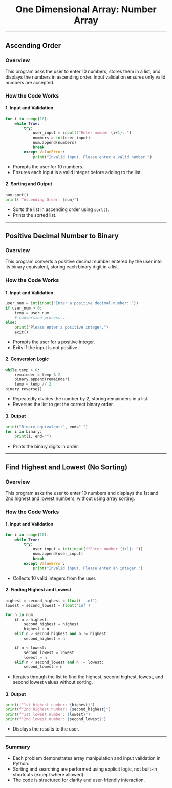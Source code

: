 <div align="center">

# One Dimensional Array: Number Array

</div>

---

## Ascending Order

### Overview

This program asks the user to enter 10 numbers, stores them in a list, and displays the numbers in ascending order. Input validation ensures only valid numbers are accepted.

### How the Code Works

#### 1. Input and Validation
```python
for i in range(10):
    while True:
        try:
            user_input = input(f"Enter number {i+1}: ")
            numbers = int(user_input)
            num.append(numbers)
            break
        except ValueError:
            print("Invalid input. Please enter a valid number.")
```
- Prompts the user for 10 numbers.
- Ensures each input is a valid integer before adding to the list.

#### 2. Sorting and Output
```python
num.sort()
print(f"Ascending Order: {num}")
```
- Sorts the list in ascending order using `sort()`.
- Prints the sorted list.

---

## Positive Decimal Number to Binary

### Overview

This program converts a positive decimal number entered by the user into its binary equivalent, storing each binary digit in a list.

### How the Code Works

#### 1. Input and Validation
```python
user_num = int(input("Enter a positive decimal number: "))
if user_num > 0:
    temp = user_num
    # conversion process...
else:
    print("Please enter a positive integer.")
    exit()
```
- Prompts the user for a positive integer.
- Exits if the input is not positive.

#### 2. Conversion Logic
```python
while temp > 0:
    remainder = temp % 2
    binary.append(remainder)
    temp = temp // 2
binary.reverse()
```
- Repeatedly divides the number by 2, storing remainders in a list.
- Reverses the list to get the correct binary order.

#### 3. Output
```python
print("Binary equivalent:", end=" ")
for i in binary:
    print(i, end="")
```
- Prints the binary digits in order.

---

## Find Highest and Lowest (No Sorting)

### Overview

This program asks the user to enter 10 numbers and displays the 1st and 2nd highest and lowest numbers, without using array sorting.

### How the Code Works

#### 1. Input and Validation
```python
for i in range(10):
    while True:
        try:
            user_input = int(input(f"Enter number {i+1}: "))
            num.append(user_input)
            break
        except ValueError:
            print("Invalid input. Please enter an integer.")
```
- Collects 10 valid integers from the user.

#### 2. Finding Highest and Lowest
```python
highest = second_highest = float('-inf')
lowest = second_lowest = float('inf')

for n in num:
    if n > highest:
        second_highest = highest
        highest = n
    elif n > second_highest and n != highest:
        second_highest = n

    if n < lowest:
        second_lowest = lowest
        lowest = n
    elif n < second_lowest and n != lowest:
        second_lowest = n
```
- Iterates through the list to find the highest, second highest, lowest, and second lowest values without sorting.

#### 3. Output
```python
print(f"1st highest number: {highest}")
print(f"2nd highest number: {second_highest}")
print(f"1st lowest number: {lowest}")
print(f"2nd lowest number: {second_lowest}")
```
- Displays the results to the user.

---

### Summary

- Each problem demonstrates array manipulation and input validation in Python.
- Sorting and searching are performed using explicit logic, not built-in shortcuts (except where allowed).
- The code is structured for clarity and user-friendly interaction.